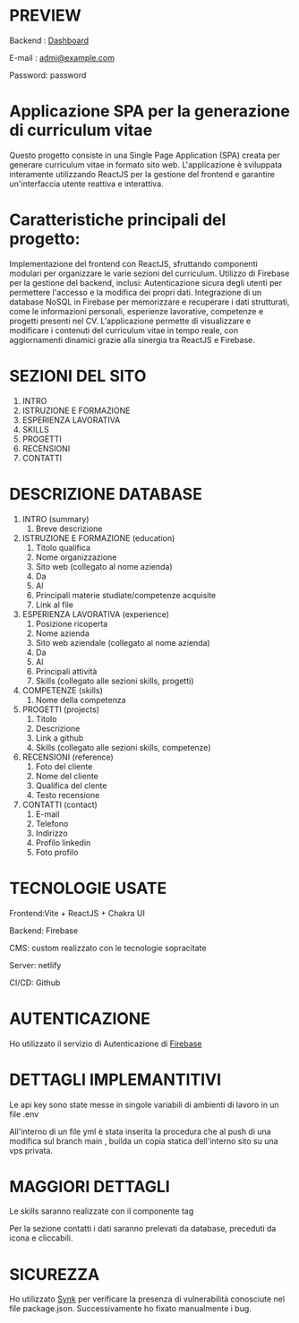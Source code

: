 # PREVIEW

Backend : [Dashboard](https://cv-gen-app-preview.netlify.app/admin)

E-mail : admi@example.com

Password: password

# Applicazione SPA per la generazione di curriculum vitae

Questo progetto consiste in una Single Page Application (SPA) creata per generare curriculum vitae in formato sito web. L'applicazione è sviluppata interamente utilizzando ReactJS per la gestione del frontend e garantire un'interfaccia utente reattiva e interattiva.

# Caratteristiche principali del progetto:
Implementazione del frontend con ReactJS, sfruttando componenti modulari per organizzare le varie sezioni del curriculum.
Utilizzo di Firebase per la gestione del backend, inclusi:
Autenticazione sicura degli utenti per permettere l'accesso e la modifica dei propri dati.
Integrazione di un database NoSQL in Firebase per memorizzare e recuperare i dati strutturati, come le informazioni personali, esperienze lavorative, competenze e progetti presenti nel CV.
L'applicazione permette di visualizzare e modificare i contenuti del curriculum vitae in tempo reale, con aggiornamenti dinamici grazie alla sinergia tra ReactJS e Firebase.

# SEZIONI DEL SITO

1. INTRO
2. ISTRUZIONE E FORMAZIONE
3. ESPERIENZA LAVORATIVA
4. SKILLS
5. PROGETTI
6. RECENSIONI
7. CONTATTI

# DESCRIZIONE DATABASE

1. INTRO (summary)
   1. Breve descrizione
2. ISTRUZIONE E FORMAZIONE (education)
   1. Titolo qualifica
   2. Nome organizzazione
   3. Sito web (collegato al nome azienda)
   4. Da
   5. Al
   6. Principali materie studiate/competenze acquisite
   7. Link al file
3. ESPERIENZA LAVORATIVA (experience)
   1. Posizione ricoperta
   2. Nome azienda
   3. Sito web aziendale (collegato al nome azienda)
   4. Da
   5. Al
   6. Principali attività
   7. Skills (collegato alle sezioni skills, progetti)
4. COMPETENZE (skills)
   1. Nome della competenza
5. PROGETTI (projects)
   1. Titolo
   2. Descrizione
   3. Link a github
   4. Skills (collegato alle sezioni skills, competenze)
6. RECENSIONI (reference)
   1. Foto del cliente
   2. Nome del cliente
   3. Qualifica del clente
   4. Testo recensione
7. CONTATTI (contact)
   1. E-mail
   2. Telefono
   3. Indirizzo
   4. Profilo linkedin
   5. Foto profilo

# TECNOLOGIE USATE

Frontend:Vite + ReactJS + Chakra UI

Backend: Firebase

CMS: custom realizzato con le tecnologie sopracitate

Server: netlify

CI/CD: Github

# AUTENTICAZIONE

Ho utilizzato il servizio di Autenticazione di [Firebase](https://firebase.google.com/docs/auth?hl=it)

# DETTAGLI IMPLEMANTITIVI

Le api key sono state messe in singole variabili di ambienti di lavoro in un file .env

All'interno di un file yml è stata inserita la procedura che al push di una modifica sul branch main , builda un copia statica dell'interno sito su una vps privata.

# MAGGIORI DETTAGLI

Le skills saranno realizzate con il componente tag

Per la sezione contatti i dati saranno prelevati da database, preceduti da icona e cliccabili.

# SICUREZZA

Ho utilizzato [Synk](https://snyk.io/) per verificare la presenza di vulnerabilità conosciute nel file package.json.
Successivamente ho fixato manualmente i bug.
